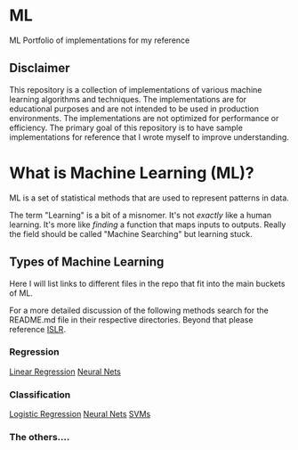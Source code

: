 # ML
ML Portfolio of implementations for my reference

## Disclaimer
This repository is a collection of implementations of various machine learning algorithms and techniques. 
The implementations are for educational purposes and are not intended to be used in production environments. 
The implementations are not optimized for performance or efficiency. 
The primary goal of this repository is to have sample implementations for reference that I wrote myself to improve understanding.

# What is Machine Learning (ML)?

ML is a set of statistical methods that are used to represent patterns in data.

The term "Learning" is a bit of a misnomer. 
It's not *exactly* like a human learning. 
It's more like *finding* a function that maps inputs to outputs.
Really the field should be called "Machine Searching" but learning stuck.

## Types of Machine Learning
Here I will list links to different files in the repo that fit into the main buckets of ML.

For a more detailed discussion of the following methods search for the README.md file in their 
respective directories. Beyond that please reference [ISLR](https://www.statlearning.com/).

### Regression

[Linear Regression](./lin-reg-torch)
[Neural Nets](./nn-torch)

### Classification
[Logistic Regression](./log-reg-torch)
[Neural Nets](./nn-torch)
[SVMs](./svm)

### The others....
